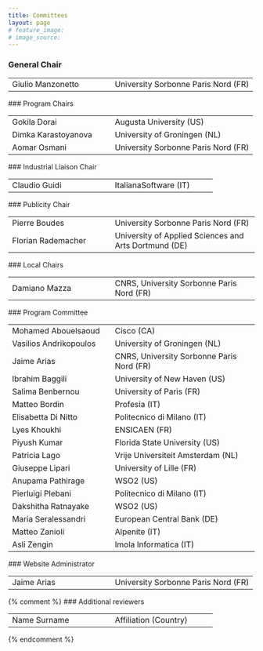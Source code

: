 ```yaml
---
title: Committees
layout: page
# feature_image:
# image_source:
---
```


<div class="container"></div>

<!-- Order names alphabetically by surname -->

<style> td{min-width:12em} td+td{padding-left:10px;}</style>

### General Chair

<table>
  <tbody>
    <tr><td>Giulio Manzonetto</td><td>University Sorbonne Paris Nord (FR)</td></tr>
  </tbody>
</table>
### Program Chairs
<table>
  <tbody>
    <tr><td>Gokila Dorai</td><td>Augusta University (US)</td></tr>
    <tr><td>Dimka Karastoyanova</td><td>University of Groningen (NL)</td></tr>
    <tr><td>Aomar Osmani</td><td>University Sorbonne Paris Nord (FR)</td></tr>
  </tbody>
</table>
### Industrial Liaison Chair
<table>
  <tbody>
    <tr><td>Claudio Guidi</td><td>ItalianaSoftware (IT)</td></tr>
  </tbody>
</table>
### Publicity Chair
<table>
  <tbody>
        <tr><td>Pierre Boudes</td><td>University Sorbonne Paris Nord (FR)</td></tr>
        <tr><td>Florian Rademacher</td><td>University of Applied Sciences and Arts Dortmund (DE)</td></tr>
  </tbody>
</table>
### Local Chairs
<table>
  <tbody>
        <tr><td>Damiano Mazza</td><td>CNRS, University Sorbonne Paris Nord (FR)</td></tr>
  </tbody>
</table>
### Program Committee
<table>
  <tbody>
        <tr><td>Mohamed Abouelsaoud</td><td>Cisco (CA)</td></tr>
        <tr><td>Vasilios Andrikopoulos</td><td>University of Groningen (NL)</td></tr>
        <tr><td>Jaime Arias</td><td>CNRS, University Sorbonne Paris Nord (FR)</td></tr>
        <tr><td>Ibrahim Baggili</td><td>University of New Haven (US)</td></tr>
        <tr><td>Salima Benbernou</td><td>University of Paris (FR)</td></tr>
        <tr><td>Matteo Bordin</td><td>Profesia (IT)</td></tr>
        <tr><td>Elisabetta Di Nitto</td><td>Politecnico di Milano (IT)</td></tr>
        <tr><td>Lyes Khoukhi</td><td>ENSICAEN (FR)</td></tr>
        <tr><td>Piyush Kumar</td><td>Florida State University (US)</td></tr>
        <tr><td>Patricia Lago</td><td>Vrije Universiteit Amsterdam (NL)</td></tr>
        <tr><td>Giuseppe Lipari</td><td>University of Lille (FR)</td></tr>
        <tr><td>Anupama Pathirage</td><td>WSO2 (US)</td></tr>
        <tr><td>Pierluigi Plebani</td><td>Politecnico di Milano (IT)</td></tr>
        <tr><td>Dakshitha Ratnayake</td><td>WSO2 (US)</td></tr>
        <tr><td>Maria Seralessandri</td><td>European Central Bank (DE)</td></tr>
        <tr><td>Matteo Zanioli</td><td>Alpenite (IT)</td></tr>
        <tr><td>Asli Zengin</td><td>Imola Informatica (IT)</td></tr>
  </tbody>
</table>
### Website Administrator
<table>
  <tbody>
        <tr><td>Jaime Arias</td><td>University Sorbonne Paris Nord (FR)</td></tr>
  </tbody>
</table>
{% comment %}
### Additional reviewers
<table>
  <tbody>
        <tr><td>Name Surname</td><td>Affiliation (Country)</td></tr>
  </tbody>
</table>
{% endcomment %}
